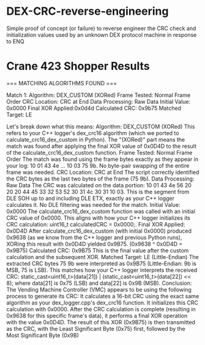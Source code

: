 # DEX-CRC-reverse-engineering
Simple proof of concept (or failure) to reverse engineer the CRC check and initialization values used by an unknown DEX protocol machine in response to ENQ

# Crane 423 Shopper Results

=== MATCHING ALGORITHMS FOUND ===

Match 1:
  Algorithm:        DEX_CUSTOM (XORed)
  Frame Tested:     Normal Frame Order
  CRC Location:     CRC at End
  Data Processing:  Raw Data
  Initial Value:    0x0000
  Final XOR Applied:0x0d4d
  Calculated CRC:   0x9b75
  Matched Target:   LE

Let's break down what this means:
Algorithm: DEX_CUSTOM (XORed)
This refers to your C++ logger's dex_crc16 algorithm (which we ported to calculate_crc16_dex_custom in Python).
The "(XORed)" part means the match was found after applying the final XOR value of 0x0D4D to the result of the calculate_crc16_dex_custom function.
Frame Tested: Normal Frame Order
The match was found using the frame bytes exactly as they appear in your log: 10 01 43 4e ... 10 03 75 9b. No byte-pair swapping of the entire frame was needed.
CRC Location: CRC at End
The script correctly identified the CRC bytes as the last two bytes of the frame (75 9b).
Data Processing: Raw Data
The CRC was calculated on the data portion: 10 01 43 4e 56 20 20 20 44 45 33 32 53 52 30 31 4c 30 31 10 03. This is the segment from DLE SOH up to and including DLE ETX, exactly as your C++ logger calculates it. No DLE filtering was needed for the match.
Initial Value: 0x0000
The calculate_crc16_dex_custom function was called with an initial CRC value of 0x0000. This aligns with how your C++ logger initializes its CRC calculation: uint16_t calculatedCRC = 0x0000;.
Final XOR Applied: 0x0D4D
After calculate_crc16_dex_custom (with initial 0x0000) produced 0x9638 (as we know from the C++ logger and previous Python runs), XORing this result with 0x0D4D yielded 0x9B75.
(0x9638 ^ 0x0D4D = 0x9B75)
Calculated CRC: 0x9B75
This is the final value after the custom calculation and the subsequent XOR.
Matched Target: LE (Little-Endian)
The extracted CRC bytes 75 9b were interpreted as 0x9B75 (Little-Endian: 9b is MSB, 75 is LSB). This matches how your C++ logger interprets the received CRC: static_cast<uint16_t>(data[21]) | (static_cast<uint16_t>(data[22]) << 8); where data[21] is 0x75 (LSB) and data[22] is 0x9B (MSB).
Conclusion:
The Vending Machine Controller (VMC) appears to be using the following process to generate its CRC:
It calculates a 16-bit CRC using the exact same algorithm as your dex_logger.cpp's dex_crc16 function.
It initializes this CRC calculation with 0x0000.
After the CRC calculation is complete (resulting in 0x9638 for this specific frame's data), it performs a final XOR operation with the value 0x0D4D.
The result of this XOR (0x9B75) is then transmitted as the CRC, with the Least Significant Byte (0x75) first, followed by the Most Significant Byte (0x9B)